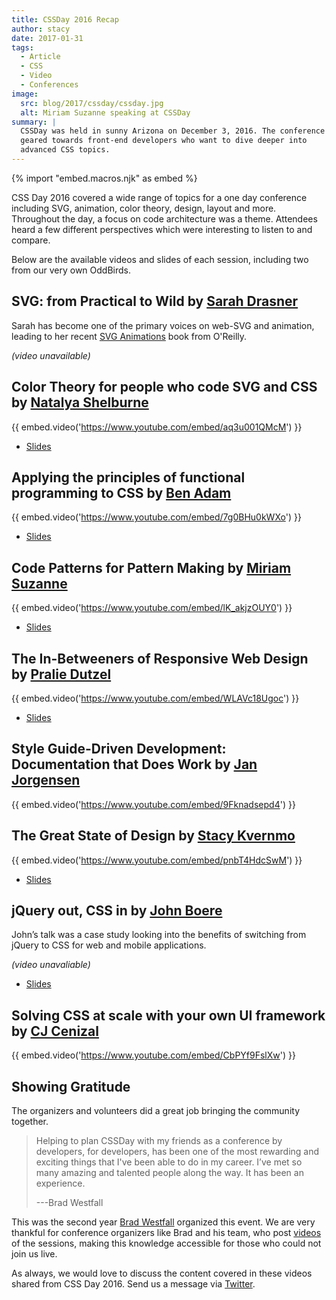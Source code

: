```yaml
---
title: CSSDay 2016 Recap
author: stacy
date: 2017-01-31
tags:
  - Article
  - CSS
  - Video
  - Conferences
image:
  src: blog/2017/cssday/cssday.jpg
  alt: Miriam Suzanne speaking at CSSDay
summary: |
  CSSDay was held in sunny Arizona on December 3, 2016. The conference is
  geared towards front-end developers who want to dive deeper into
  advanced CSS topics.
---
```


{% import "embed.macros.njk" as embed %}

CSS Day 2016 covered a wide range of topics for a one day conference
including SVG, animation, color theory, design, layout and more.
Throughout the day, a focus on code architecture was a theme. Attendees
heard a few different perspectives which were interesting to listen to
and compare.

Below are the available videos and slides of each session, including two
from our very own OddBirds.

## SVG: from Practical to Wild by [Sarah Drasner]

Sarah has become one of the primary voices on web-SVG and animation,
leading to her recent [SVG Animations] book from O'Reilly.

*(video unavailable)*

[Sarah Drasner]: https://twitter.com/sarah_edo
[SVG Animations]: https://www.oreilly.com/library/view/svg-animations/9781491939697/

## Color Theory for people who code SVG and CSS by [Natalya Shelburne]

{{ embed.video('https://www.youtube.com/embed/aq3u001QMcM') }}

- [Slides](https://docs.google.com/presentation/d/1ytSMRNpNrD9CWms351X4xelQuJT24tIqKnIzSbe2OQ0/edit?usp=sharing)

[Natalya Shelburne]: https://twitter.com/natalyathree

## Applying the principles of functional programming to CSS by [Ben Adam]

{{ embed.video('https://www.youtube.com/embed/7g0BHu0kWXo') }}

- [Slides](https://css-day.surge.sh/)

[Ben Adam]: https://twitter.com/benadam11

## Code Patterns for Pattern Making by [Miriam Suzanne]

{{ embed.video('https://www.youtube.com/embed/lK_akjzOUY0') }}

- [Slides](https://oddbooksapp.com/book/pattern-making)

[Miriam Suzanne]: https://twitter.com/TerribleMia/

## The In-Betweeners of Responsive Web Design by [Pralie Dutzel]

{{ embed.video('https://www.youtube.com/embed/WLAVc18Ugoc') }}

- [Slides](http://praliedutzel.com/talks/betweeners-responsive-web-design/)

[Pralie Dutzel]: https://twitter.com/praliedutzel

## Style Guide-Driven Development: Documentation that Does Work by [Jan Jorgensen]

{{ embed.video('https://www.youtube.com/embed/9Fknadsepd4') }}

[Jan Jorgensen]: https://twitter.com/ramblinjan

## The Great State of Design by [Stacy Kvernmo]

{{ embed.video('https://www.youtube.com/embed/pnbT4HdcSwM') }}

- [Slides](https://www.slideshare.net/Funstacy/the-great-state-of-design-with-css-grid-layout-and-friends)

[Stacy Kvernmo]: https://twitter.com/stacykvernmo

## jQuery out, CSS in by [John Boere]

John’s talk was a case study looking into the benefits of switching from
jQuery to CSS for web and mobile applications.

*(video unavaliable)*

- [Slides](https://www.dropbox.com/s/u2sz0yfjl4753y7/1612_CSSday.pdf)

[John Boere]: https://twitter.com/cliffhangersolu

## Solving CSS at scale with your own UI framework by [CJ Cenizal]

{{ embed.video('https://www.youtube.com/embed/CbPYf9FslXw') }}

[CJ Cenizal]: https://twitter.com/TheCJCenizal

## Showing Gratitude

The organizers and volunteers did a great job bringing the community
together.

> Helping to plan CSSDay with my friends as a conference by developers,
> for developers, has been one of the most rewarding and exciting things
> that I've been able to do in my career. I’ve met so many amazing and
> talented people along the way. It has been an experience.
>
> ---Brad Westfall

This was the second year [Brad Westfall] organized this event. We are
very thankful for conference organizers like Brad and his team, who post
[videos] of the sessions, making this knowledge accessible for those who
could not join us live.

As always, we would love to discuss the content covered in these videos
shared from CSS Day 2016. Send us a message via [Twitter].

[Brad Westfall]: https://twitter.com/bradwestfall
[videos]: https://www.youtube.com/playlist?list=PL5BdnUqEm29YljPlrGujuCb0l0bdMutY_
[Twitter]: https://twitter.com/oddbird
